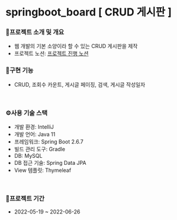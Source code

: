 # springboot_board [ CRUD 게시판 ]


### 📝프로젝트 소개 및 개요
- 웹 개발의 기본 소양이라 할 수 있는 CRUD 게시판을 제작
 - 프로젝트 노션: [프로젝트 진행 노션]([https://pattern-mink-364.notion.site/OTT-3d17c00593ae4b868155952958b7da3f](https://cyclic-limburger-c44.notion.site/831613a811ed4aeeaf6ae673a9d1a7c8?v=12e3fbc621b14cb2b5beb3597435aa0d))

### 🎈구현 기능
- CRUD, 조회수 카운트, 게시글 페이징, 검색, 게시글 작성일자
<br/>

### ⚙사용 기술 스택
- 개발 환경: IntelliJ
- 개발 언어: Java 11
- 프레임워크: Spring Boot 2.6.7
- 빌드 관리 도구: Gradle
- DB: MySQL
- DB 접근 기술: Spring Data JPA
- View 템플릿: Thymeleaf
<br/>

### 📆프로젝트 기간
- 2022-05-19 ~ 2022-06-26
